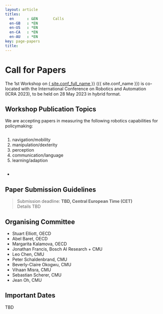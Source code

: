 ```yaml
---
layout: article
titles:
  en      : &EN       Calls
  en-GB   : *EN
  en-US   : *EN
  en-CA   : *EN
  en-AU   : *EN
key: page-papers
title:
---
```


<style>
.article__header h1 {
    display: none;
}
</style>

# Call for Papers

<p>The 1st Workshop on <a href="{{ site.baseurl }}/" target="_blank">{ site.conf_full_name }}</a> ({{ site.conf_name }}) is co-located with the International Conference on Robotics and Automation (ICRA 2023), to be held on 28 May 2023 in hybrid format.</p>


## Workshop Publication Topics

We are accepting papers in measuring the following robotics capabilities for policymaking:

<div>
<div style="width:49%; display:inline-block; font-size:14px; vertical-align:top">
<ol>
<li>navigation/mobility</li>
<li>manipulation/dexterity</li>
<li>perception</li>
<li>communication/language</li>
<li>learning/adaption</li>
</ol>
</div>
</div>

- 
## Paper Submission Guidelines

> Submission deadline: <b>TBD, Central European Time (CET)</b><br>
Details TBD
<!-- > Submission format: either <b>extended abstracts</b> or <b>full papers</b>, 4 or 8 pages, respectively (excluding references and supplementary)<br>
> Author kit: <a href="{{ site.baseurl }}/assets/FormattingGuidelines-IJCAI-ECAI-22.zip" target="_blank">https://learn-to-race.org/workshop-ai4ad-ijcai2022/assets/FormattingGuidelines-IJCAI-ECAI-22.zip</a><br>
> Submission site: <a href="https://cmt3.research.microsoft.com/AI4AD2022" target="_blank">https://cmt3.research.microsoft.com/AI4AD2022</a>

We will follow the submission guidelines specified by IJCAI 2022, which can be found <a href="https://ijcai-22.org/calls-papers/" target="_blank">here</a>.

Additional notes:

- Only <b>pdf</b> format is allowed for the paper and attached supplementary.
- Submitted papers will undergo double-blind review and should, therefore, be anonymised.
- Both submissions types can consist of work-in-progress, work under review, or work already accepted/published elsewhere.
- Submissions will be evaluated based on this <a href="{{ site.baseurl }}/assets/images/reviewer_questions.png" target="_blank">reviewer rubric</a>.
- There will be no rebuttal (author feedback) phase and no proceedings.
- All accepted papers will be presented at virtual poster sessions.
- De-anonymised, accepted papers will be posted on this website.
- We will issue <i>Best Paper</i> and <i>Best Student Paper</i> awards, as voted by our program committee. Presentation of these works will be featured during the workshop's <i>Spotlight Talks</i> sessions
 -->
## Organising Committee

- Stuart Elliott, OECD
- Abel Baret, OECD
- Margarita Kalamova, OECD
- Jonathan Francis, Bosch AI Research + CMU
- Leo Chen, CMU 
- Peter Schaldenbrand, CMU
- Beverly-Claire Okogwu, CMU
- Vihaan Misra, CMU 
- Sebastian Scherer, CMU
- Jean Oh, CMU

## Important Dates

TBD
<!-- Note: all deadlines are in <b>Central European Time (CET), UTC +1, Paris, Brussels, Vienna.</b>

<div>
Paper submissions open: 3 March 2022<br>
Challenge participation deadline (to be featured in the Challenge segment of the workshop): 6 May 2022<br>
Paper submissions due: <p style="display:inline; text-decoration:line-through;">13 May 2022</p><p style="display:inline; color:red;">&nbsp;20 May 2022</p><br>
Notification: 3 June 2022<br>
Camera Ready: 17 June 2022<br>
Oral/Poster video upload: 1 July 2022<br>
Workshop Date: 23 July 2022
</div>
 -->